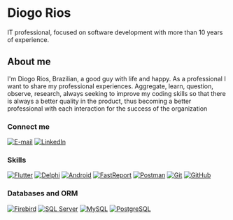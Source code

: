 # Diogo Rios
IT professional, focused on software development with more than 10 years of experience.

## About me
I'm Diogo Rios, Brazilian, a good guy with life and happy. 
As a professional I want to share my professional experiences. 
Aggregate, learn, question, observe, research, always seeking to improve 
my coding skills so that there is always a better quality in the product, 
thus becoming a better professional with each interaction for the success of the organization

### Connect me
[![E-mail](https://img.shields.io/badge/-Email-000?style=for-the-badge&logo=microsoft-outlook&logoColor=E94D5F)](mailto:diogorios@gmail.com)
[![LinkedIn](https://img.shields.io/badge/-LinkedIn-000?style=for-the-badge&logo=linkedin&logoColor=30A3DC)](https://www.linkedin.com/in/diogo-rios/)

### Skills
[![Flutter](https://img.shields.io/badge/Flutter-000?style=for-the-badge&logo=flutter&logoColor=45D1FD)](https://flutter.dev)
[![Delphi](https://img.shields.io/badge/Delphi-000?style=for-the-badge&logo=delphi&logoColor=FDD100)](https://www.embarcadero.com/products/delphi)
[![Android](https://img.shields.io/badge/Android-000?style=for-the-badge&logo=android&logoColor=3DDC84)](https://developer.android.com)
[![FastReport](https://img.shields.io/badge/FastReport-000?style=for-the-badge&logo=fastreport&logoColor=4B0082)](https://www.fast-report.com/)
[![Postman](https://img.shields.io/badge/Postman-000?style=for-the-badge&logo=postman&logoColor=FF6C37)](https://www.postman.com/)
[![Git](https://img.shields.io/badge/Git-000?style=for-the-badge&logo=git&logoColor=E94D5F)](https://git-scm.com/doc) 
[![GitHub](https://img.shields.io/badge/GitHub-000?style=for-the-badge&logo=github&logoColor=30A3DC)](https://docs.github.com/)

### Databases and ORM
[![Firebird](https://img.shields.io/badge/Firebird-000?style=for-the-badge&logo=firebird&logoColor=F94626)](https://firebirdsql.org/)
[![SQL Server](https://img.shields.io/badge/SQL%20Server-000?style=for-the-badge&logo=microsoft%20sql%20server&logoColor=CC2927)](https://learn.microsoft.com/en-us/sql/sql-server/?view=sql-server-ver16)
[![MySQL](https://img.shields.io/badge/MySQL-000?style=for-the-badge&logo=mysql&logoColor=4479A1)](https://www.mysql.com/)
[![PostgreSQL](https://img.shields.io/badge/PostgreSQL-000?style=for-the-badge&logo=postgresql&logoColor=336791)](https://www.postgresql.org/)




